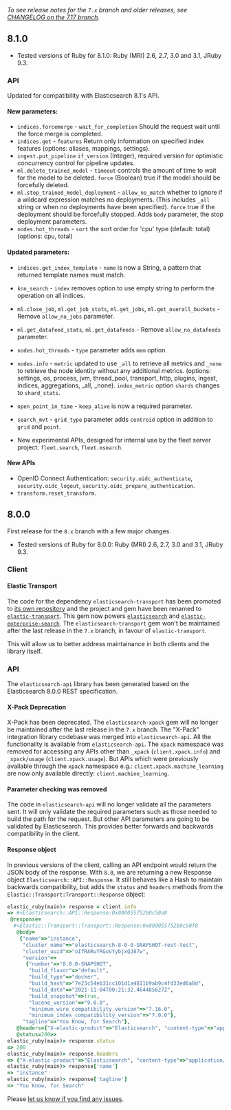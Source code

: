 *To see release notes for the `7.x` branch and older releases, see [CHANGELOG on the 7.17 branch](https://github.com/elastic/elasticsearch-ruby/blob/7.17/CHANGELOG.md).*

## 8.1.0

- Tested versions of Ruby for 8.1.0: Ruby (MRI) 2.6, 2.7, 3.0 and 3.1, JRuby 9.3.

### API

Updated for compatibility with Elasticsearch 8.1's API.

#### New parameters:
- `indices.forcemerge` - `wait_for_completion` Should the request wait until the force merge is completed.
- `indices.get` - `features` Return only information on specified index features (options: aliases, mappings, settings).
- `ingest.put_pipeline` `if_version` (Integer), required version for optimistic concurrency control for pipeline updates.
- `ml.delete_trained_model` - `timeout` controls the amount of time to wait for the model to be deleted. `force` (Boolean) true if the model should be forcefully deleted.
- `ml.stop_trained_model_deployment` -  `allow_no_match` whether to ignore if a wildcard expression matches no deployments. (This includes `_all` string or when no deployments have been specified). `force` true if the deployment should be forcefully stopped. Adds `body` parameter, the stop deployment parameters.
- `nodes.hot_threads` - `sort` the sort order for 'cpu' type (default: total) (options: cpu, total)

#### Updated parameters:
- `indices.get_index_template` - `name` is now a String, a pattern that returned template names must match.
- `knn_search` - `index` removes option to use empty string to perform the operation on all indices.
- `ml.close_job`, `ml.get_job_stats`, `ml.get_jobs`, `ml.get_overall_buckets` - Remove `allow_no_jobs` parameter.
- `ml.get_datafeed_stats`, `ml.get_datafeeds` - Remove `allow_no_datafeeds` parameter.
- `nodes.hot_threads` - `type` parameter adds `mem` option.
- `nodes.info` - `metric` updated to use `_all` to retrieve all metrics and `_none` to retrieve the node identity without any additional metrics. (options: settings, os, process, jvm, thread_pool, transport, http, plugins, ingest, indices, aggregations, _all, _none). `index_metric` option `shards` changes to `shard_stats`.
- `open_point_in_time` - `keep_alive` is now a required parameter.
- `search_mvt` - `grid_type` parameter adds `centroid` option in addition to `grid` and `point`.

- New experimental APIs, designed for internal use by the fleet server project: `fleet.search`, `fleet.msearch`.

#### New APIs
- OpenID Connect Authentication: `security.oidc_authenticate`, `security.oidc_logout`, `security.oidc_prepare_authentication`.
- `transform.reset_transform`.


## 8.0.0

First release for the `8.x` branch with a few major changes.

- Tested versions of Ruby for 8.0.0: Ruby (MRI) 2.6, 2.7, 3.0 and 3.1, JRuby 9.3.

### Client

#### Elastic Transport

The code for the dependency `elasticsearch-transport` has been promoted to [its own repository](https://github.com/elastic/elastic-transport-ruby/) and the project and gem have been renamed to [`elastic-transport`](https://rubygems.org/gems/elastic-transport). This gem now powers [`elasticsearch`](https://rubygems.org/gems/elasticsearch) and [`elastic-enterprise-search`](https://rubygems.org/gems/elastic-enterprise-search). The `elasticsearch-transport` gem won't be maintained after the last release in the `7.x` branch, in favour of `elastic-transport`.

This will allow us to better address maintainance in both clients and the library itself.

### API

The `elasticsearch-api` library has been generated based on the Elasticsearch 8.0.0 REST specification.

#### X-Pack Deprecation

X-Pack has been deprecated. The `elasticsearch-xpack` gem will no longer be maintained after the last release in the `7.x` branch. The "X-Pack" integration library codebase was merged into `elasticsearch-api`. All the functionality is available from `elasticsearch-api`. The `xpack` namespace was removed for accessing any APIs other than `_xpack` (`client.xpack.info`) and `_xpack/usage` (`client.xpack.usage`). But APIs which were previously available through the `xpack` namespace e.g.: `client.xpack.machine_learning` are now only available directly: `client.machine_learning`.

#### Parameter checking was removed

The code in `elasticsearch-api` will no longer validate all the parameters sent. It will only validate the required parameters such as those needed to build the path for the request. But other API parameters are going to be validated by Elasticsearch. This provides better forwards and backwards compatibility in the client.

#### Response object

In previous versions of the client, calling an API endpoint would return the JSON body of the response. With `8.0`, we are returning a new Response object `Elasticsearch::API::Response`. It still behaves like a Hash to maintain backwards compatibility, but adds the `status` and `headers` methods from the `Elastic::Transport:Transport::Response` object:

```ruby
elastic_ruby(main)> response = client.info
=> #<Elasticsearch::API::Response:0x000055752b0c50a8
 @response=
  #<Elastic::Transport::Transport::Response:0x000055752b0c50f8
   @body=
    {"name"=>"instance",
     "cluster_name"=>"elasticsearch-8-0-0-SNAPSHOT-rest-test",
     "cluster_uuid"=>"oIfRARuYRGuVYybjxQJ87w",
     "version"=>
      {"number"=>"8.0.0-SNAPSHOT",
       "build_flavor"=>"default",
       "build_type"=>"docker",
       "build_hash"=>"7e23c54eb31cc101d1a4811b9ab9c4fd33ed6a8d",
       "build_date"=>"2021-11-04T00:21:32.464485627Z",
       "build_snapshot"=>true,
       "lucene_version"=>"9.0.0",
       "minimum_wire_compatibility_version"=>"7.16.0",
       "minimum_index_compatibility_version"=>"7.0.0"},
     "tagline"=>"You Know, for Search"},
   @headers={"X-elastic-product"=>"Elasticsearch", "content-type"=>"application/json", "content-length"=>"567"},
   @status=200>>
elastic_ruby(main)> response.status
=> 200
elastic_ruby(main)> response.headers
=> {"X-elastic-product"=>"Elasticsearch", "content-type"=>"application/json", "content-length"=>"567"}
elastic_ruby(main)> response['name']
=> "instance"
elastic_ruby(main)> response['tagline']
=> "You Know, for Search"
```

Please [let us know if you find any issues](https://github.com/elastic/elasticsearch-ruby/issues).
